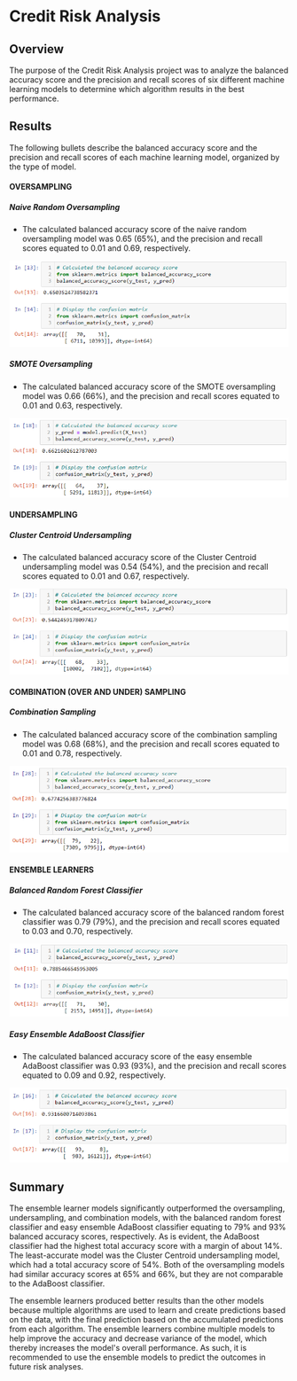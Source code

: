 # Credit Risk Analysis
## Overview
The purpose of the Credit Risk Analysis project was to analyze the balanced accuracy score and the precision and recall scores of six different machine learning models to determine which algorithm results in the best performance.

## Results
The following bullets describe the balanced accuracy score and the precision and recall scores of each machine learning model, organized by the type of model. 
#### __OVERSAMPLING__
##### Naive Random Oversampling
- The calculated balanced accuracy score of the naive random oversampling model was 0.65 (65%), and the precision and recall scores equated to 0.01 and 0.69, respectively.
<p align="center">
  <img src="https://github.com/kylegross/Credit_Risk_Analysis/blob/main/naive_random_oversampling.PNG" />
</p>

##### SMOTE Oversampling
- The calculated balanced accuracy score of the SMOTE oversampling model was 0.66 (66%), and the precision and recall scores equated to 0.01 and 0.63, respectively.
<p align="center">
  <img src="https://github.com/kylegross/Credit_Risk_Analysis/blob/main/SMOTE_oversampling.PNG" />
</p>

#### __UNDERSAMPLING__
##### Cluster Centroid Undersampling
- The calculated balanced accuracy score of the Cluster Centroid undersampling model was 0.54 (54%), and the precision and recall scores equated to 0.01 and 0.67, respectively.
<p align="center">
  <img src="https://github.com/kylegross/Credit_Risk_Analysis/blob/main/undersampling.PNG" />
</p>

#### __COMBINATION (OVER AND UNDER) SAMPLING__
##### Combination Sampling
- The calculated balanced accuracy score of the combination sampling model was 0.68 (68%), and the precision and recall scores equated to 0.01 and 0.78, respectively.
<p align="center">
  <img src="https://github.com/kylegross/Credit_Risk_Analysis/blob/main/combination_sampling.PNG" />
</p>

#### __ENSEMBLE LEARNERS__
##### Balanced Random Forest Classifier
- The calculated balanced accuracy score of the balanced random forest classifier was 0.79 (79%), and the precision and recall scores equated to 0.03 and 0.70, respectively.
<p align="center">
  <img src="https://github.com/kylegross/Credit_Risk_Analysis/blob/main/balanced_random_forest.PNG" />
</p>

##### Easy Ensemble AdaBoost Classifier
- The calculated balanced accuracy score of the easy ensemble AdaBoost classifier was 0.93 (93%), and the precision and recall scores equated to 0.09 and 0.92, respectively.
<p align="center">
  <img src="https://github.com/kylegross/Credit_Risk_Analysis/blob/main/AdaBoost_classifier.PNG" />
</p>

## Summary
The ensemble learner models significantly outperformed the oversampling, undersampling, and combination models, with the balanced random forest classifier and easy ensemble AdaBoost classifier equating to 79% and 93% balanced accuracy scores, respectively. As is evident, the AdaBoost classifier had the highest total accuracy score with a margin of about 14%. The least-accurate model was the Cluster Centroid undersampling model, which had a total accuracy score of 54%. Both of the oversampling models had similar accuracy scores at 65% and 66%, but they are not comparable to the AdaBoost classifier.
<p> The ensemble learners produced better results than the other models because multiple algorithms are used to learn and create predictions based on the data, with the final prediction based on the accumulated predictions from each algorithm. The ensemble learners combine multiple models to help improve the accuracy and decrease variance of the model, which thereby increases the model's overall performance. As such, it is recommended to use the ensemble models to predict the outcomes in future risk analyses. </p>
